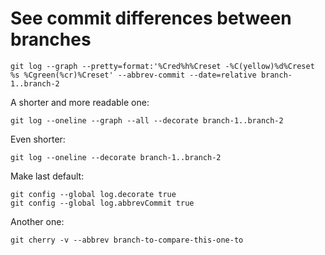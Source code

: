 # See commit differences between branches

```
git log --graph --pretty=format:'%Cred%h%Creset -%C(yellow)%d%Creset %s %Cgreen(%cr)%Creset' --abbrev-commit --date=relative branch-1..branch-2
```

A shorter and more readable one:

```
git log --oneline --graph --all --decorate branch-1..branch-2
```

Even shorter:

```
git log --oneline --decorate branch-1..branch-2
```

Make last default:

```
git config --global log.decorate true
git config --global log.abbrevCommit true
```

Another one:

```
git cherry -v --abbrev branch-to-compare-this-one-to
```
